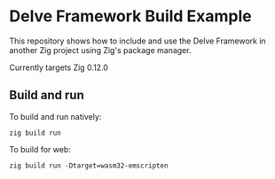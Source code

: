 # Delve Framework Build Example

This repository shows how to include and use the Delve Framework in another Zig project using Zig's package manager.

Currently targets Zig 0.12.0

## Build and run
To build and run natively:
```
zig build run
```

To build for web:
```
zig build run -Dtarget=wasm32-emscripten
```
